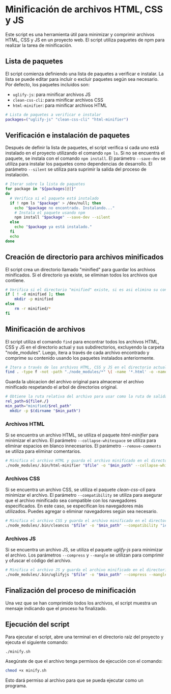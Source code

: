 # Minificación de archivos HTML, CSS y JS

Este script es una herramienta útil para minimizar y comprimir archivos HTML, CSS y JS en un proyecto web. El script utiliza paquetes de npm para realizar la tarea de minificación.

## Lista de paquetes

El script comienza definiendo una lista de paquetes a verificar e instalar. La lista se puede editar para incluir o excluir paquetes según sea necesario. Por defecto, los paquetes incluidos son:

- `uglify-js`: para minificar archivos JS
- `clean-css-cli`: para minificar archivos CSS
- `html-minifier`: para minificar archivos HTML

```sh
# Lista de paquetes a verificar e instalar
packages=("uglify-js" "clean-css-cli" "html-minifier")
```

## Verificación e instalación de paquetes

Después de definir la lista de paquetes, el script verifica si cada uno está instalado en el proyecto utilizando el comando `npm ls`. Si no se encuentra el paquete, se instala con el comando `npm install`. El parámetro `--save-dev` se utiliza para instalar los paquetes como dependencias de desarrollo. El parámetro `--silent` se utiliza para suprimir la salida del proceso de instalación.

```sh
# Iterar sobre la lista de paquetes
for package in "${packages[@]}"
do
  # Verifica si el paquete está instalado
  if ! npm ls "$package" > /dev/null; then
    echo "$package no encontrado. Instalando..."
    # Instala el paquete usando npm
    npm install "$package" --save-dev --silent
  else
    echo "$package ya está instalado."
  fi
  echo
done
```

## Creación de directorio para archivos minificados

El script crea un directorio llamado "minified" para guardar los archivos minificados. Si el directorio ya existe, se eliminan todos los archivos que contiene.

```sh
# Verifica si el directorio "minified" existe, si es asi elimina su contenido, y si no crea el directorio.
if [ ! -d minified ]; then
    mkdir -p minified
else
    rm -r minified/*
fi
```

## Minificación de archivos

El script utiliza el comando `find` para encontrar todos los archivos HTML, CSS y JS en el directorio actual y sus subdirectorios, excluyendo la carpeta "node_modules". Luego, itera a través de cada archivo encontrado y comprime su contenido usando los paquetes instalados anteriormente.

```sh
# Itera a través de los archivos HTML, CSS y JS en el directorio actual y sus subdirectorios, excluyendo la carpeta "node_modules"
find . -type f -not -path "./node_modules/*" \( -name '*.html' -o -name '*.css' -o -name '*.js' \)
```

Guarda la ubicacion del archivo original para almacenar el archivo minificado respetando el arbol de directorios original.

```sh
# Obtiene la ruta relativa del archivo para usar como la ruta de salida del archivo minificado, y la crea.
rel_path=${file#./}
min_path="minified/$rel_path"
  mkdir -p $(dirname "$min_path")
```

### Archivos HTML

Si se encuentra un archivo HTML, se utiliza el paquete *html-minifier* para minimizar el archivo. El parámetro `--collapse-whitespace` se utiliza para eliminar espacios en blanco innecesarios. El parámetro `--remove-comments` se utiliza para eliminar comentarios.

```sh
# Minifica el archivo HTML y guarda el archivo minificado en el directorio "minified"
./node_modules/.bin/html-minifier "$file" -o "$min_path" --collapse-whitespace --remove-comments
```

### Archivos CSS

Si se encuentra un archivo CSS, se utiliza el paquete *clean-css-cli* para minimizar el archivo. El parámetro `--compatibility` se utiliza para asegurar que el archivo minificado sea compatible con los navegadores especificados. En este caso, se especifican los navegadores más utilizados. Puedes agregar o eliminar navegadores según sea necesario.

```sh
# Minifica el archivo CSS y guarda el archivo minificado en el directorio "minified"
./node_modules/.bin/cleancss "$file" -o "$min_path" --compatibility "ie >= 11, Edge >= 12, Firefox >= 2, Chrome >= 4, Safari >= 3.1, Opera >= 15, iOS >= 3.2"
```

### Archivos JS

Si se encuentra un archivo JS, se utiliza el paquete *uglify-js* para minimizar el archivo. Los parámetros `--compress` y `--mangle` se utilizan para comprimir y ofuscar el código del archivo.

```sh
# Minifica el archivo JS y guarda el archivo minificado en el directorio "minified"
./node_modules/.bin/uglifyjs "$file" -o "$min_path" --compress --mangle
```

## Finalización del proceso de minificación

Una vez que se han comprimido todos los archivos, el script muestra un mensaje indicando que el proceso ha finalizado.

## Ejecución del script

Para ejecutar el script, abre una terminal en el directorio raíz del proyecto y ejecuta el siguiente comando:

```sh
./minify.sh
```

Asegúrate de que el archivo tenga permisos de ejecución con el comando:

```sh
chmod +x minify.sh
```

Esto dará permiso al archivo para que se pueda ejecutar como un programa.
